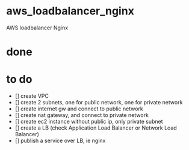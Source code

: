 # aws_loadbalancer_nginx
AWS loadbalancer Nginx


# done

# to do
- [] create VPC
- [] create 2 subnets, one for public network, one for private network
- [] create internet gw and connect to public network
- [] create nat gateway, and connect to private network
- [] create ec2 instance without public ip, only private subnet
- [] create a LB (check Application Load Balancer or Network Load Balancer)
- [] publish a service over LB, ie nginx